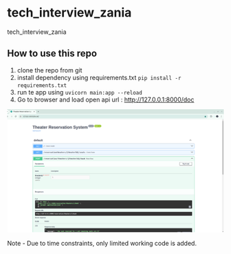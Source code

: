# tech_interview_zania
tech_interview_zania

## How to use this repo
1. clone the repo from git
2. install dependency using requirements.txt ```pip install -r requirements.txt```
3. run te app using ```uvicorn main:app --reload```
4. Go to browser and load open api url : http://127.0.0.1:8000/doc

![img.png](img.png)

Note - Due to time constraints, only limited  working code is added. 
